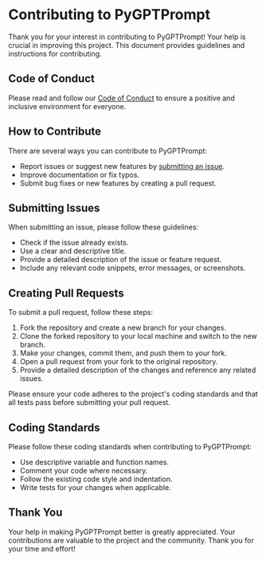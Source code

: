 # Contributing to PyGPTPrompt

Thank you for your interest in contributing to PyGPTPrompt! Your help is crucial
in improving this project. This document provides guidelines and instructions
for contributing.

## Code of Conduct

Please read and follow our [Code of Conduct](CODE_OF_CONDUCT.md) to ensure a
positive and inclusive environment for everyone.

## How to Contribute

There are several ways you can contribute to PyGPTPrompt:

- Report issues or suggest new features by
  [submitting an issue](https://github.com/teleprint-me/py.gpt.prompt/issues/new).
- Improve documentation or fix typos.
- Submit bug fixes or new features by creating a pull request.

## Submitting Issues

When submitting an issue, please follow these guidelines:

- Check if the issue already exists.
- Use a clear and descriptive title.
- Provide a detailed description of the issue or feature request.
- Include any relevant code snippets, error messages, or screenshots.

## Creating Pull Requests

To submit a pull request, follow these steps:

1. Fork the repository and create a new branch for your changes.
2. Clone the forked repository to your local machine and switch to the new
   branch.
3. Make your changes, commit them, and push them to your fork.
4. Open a pull request from your fork to the original repository.
5. Provide a detailed description of the changes and reference any related
   issues.

Please ensure your code adheres to the project's coding standards and that all
tests pass before submitting your pull request.

## Coding Standards

Please follow these coding standards when contributing to PyGPTPrompt:

- Use descriptive variable and function names.
- Comment your code where necessary.
- Follow the existing code style and indentation.
- Write tests for your changes when applicable.

## Thank You

Your help in making PyGPTPrompt better is greatly appreciated. Your
contributions are valuable to the project and the community. Thank you for your
time and effort!
